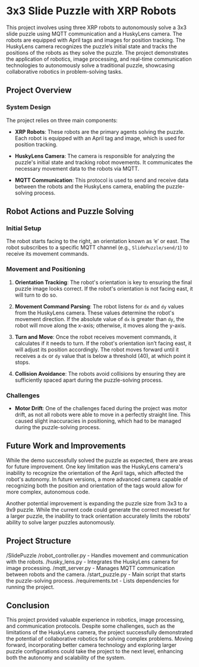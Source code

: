# 3x3 Slide Puzzle with XRP Robots

This project involves using three XRP robots to autonomously solve a 3x3 slide puzzle using MQTT communication and a HuskyLens camera. The robots are equipped with April tags and images for position tracking. The HuskyLens camera recognizes the puzzle’s initial state and tracks the positions of the robots as they solve the puzzle. The project demonstrates the application of robotics, image processing, and real-time communication technologies to autonomously solve a traditional puzzle, showcasing collaborative robotics in problem-solving tasks.


## Project Overview

### System Design

The project relies on three main components:

- **XRP Robots**: These robots are the primary agents solving the puzzle. Each robot is equipped with an April tag and image, which is used for position tracking.
  
- **HuskyLens Camera**: The camera is responsible for analyzing the puzzle's initial state and tracking robot movements. It communicates the necessary movement data to the robots via MQTT.

- **MQTT Communication**: This protocol is used to send and receive data between the robots and the HuskyLens camera, enabling the puzzle-solving process.

## Robot Actions and Puzzle Solving

### Initial Setup

The robot starts facing to the right, an orientation known as ‘e’ or east. The robot subscribes to a specific MQTT channel (e.g., `SlidePuzzle/send/1`) to receive its movement commands. 

### Movement and Positioning

1. **Orientation Tracking**: The robot's orientation is key to ensuring the final puzzle image looks correct. If the robot's orientation is not facing east, it will turn to do so.

2. **Movement Command Parsing**: The robot listens for `dx` and `dy` values from the HuskyLens camera. These values determine the robot's movement direction. If the absolute value of `dx` is greater than `dy`, the robot will move along the x-axis; otherwise, it moves along the y-axis.

3. **Turn and Move**: Once the robot receives movement commands, it calculates if it needs to turn. If the robot's orientation isn’t facing east, it will adjust its position accordingly. The robot moves forward until it receives a `dx` or `dy` value that is below a threshold (40), at which point it stops.

4. **Collision Avoidance**: The robots avoid collisions by ensuring they are sufficiently spaced apart during the puzzle-solving process.
   
### Challenges

- **Motor Drift**: One of the challenges faced during the project was motor drift, as not all robots were able to move in a perfectly straight line. This caused slight inaccuracies in positioning, which had to be managed during the puzzle-solving process.


## Future Work and Improvements

While the demo successfully solved the puzzle as expected, there are areas for future improvement. One key limitation was the HuskyLens camera's inability to recognize the orientation of the April tags, which affected the robot's autonomy. In future versions, a more advanced camera capable of recognizing both the position and orientation of the tags would allow for more complex, autonomous code.

Another potential improvement is expanding the puzzle size from 3x3 to a 9x9 puzzle. While the current code could generate the correct moveset for a larger puzzle, the inability to track orientation accurately limits the robots' ability to solve larger puzzles autonomously.


## Project Structure
/SlidePuzzle
/robot_controller.py - Handles movement and communication with the robots.
/husky_lens.py - Integrates the HuskyLens camera for image processing.
/mqtt_server.py - Manages MQTT communication between robots and the camera.
/start_puzzle.py - Main script that starts the puzzle-solving process.
/requirements.txt - Lists dependencies for running the project.

## Conclusion

This project provided valuable experience in robotics, image processing, and communication protocols. Despite some challenges, such as the limitations of the HuskyLens camera, the project successfully demonstrated the potential of collaborative robotics for solving complex problems. Moving forward, incorporating better camera technology and exploring larger puzzle configurations could take the project to the next level, enhancing both the autonomy and scalability of the system.

